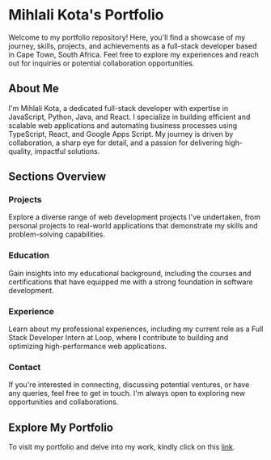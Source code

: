 # Mihlali Kota's Portfolio

Welcome to my portfolio repository! Here, you'll find a showcase of my journey, skills, projects, and achievements as a full-stack developer based in Cape Town, South Africa. Feel free to explore my experiences and reach out for inquiries or potential collaboration opportunities.

## About Me

I'm Mihlali Kota, a dedicated full-stack developer with expertise in JavaScript, Python, Java, and React. I specialize in building efficient and scalable web applications and automating business processes using TypeScript, React, and Google Apps Script. My journey is driven by collaboration, a sharp eye for detail, and a passion for delivering high-quality, impactful solutions.

## Sections Overview

### Projects

Explore a diverse range of web development projects I've undertaken, from personal projects to real-world applications that demonstrate my skills and problem-solving capabilities.

### Education

Gain insights into my educational background, including the courses and certifications that have equipped me with a strong foundation in software development.

### Experience

Learn about my professional experiences, including my current role as a Full Stack Developer Intern at Loop, where I contribute to building and optimizing high-performance web applications.

### Contact

If you're interested in connecting, discussing potential ventures, or have any queries, feel free to get in touch. I'm always open to exploring new opportunities and collaborations.

## Explore My Portfolio

To visit my portfolio and delve into my work, kindly click on this [link](https://mihlaliwebportfolio.netlify.app/).
